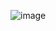 ![image](https://pyheroku-badge.herokuapp.com/?app=fe-school-api&path=https://fe-school-api.herokuapp.com&style=flat")